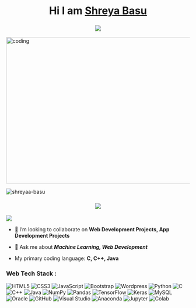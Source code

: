 <h1 align="center">Hi I am <a href="https://github.com/shreyaa-basu">Shreya Basu</a></h1>

<h3 align="center"> <img src="https://readme-typing-svg.herokuapp.com?color=5657F0&lines=Passionate+Machine+Learning+Engineer+%3A)" /> </h3>

<img align="center" alt="coding" height="400" width="660" src="https://github.com/shreyaa-basu/shreyaa-basu/blob/main/Shreya.gif">

<p align="left">
  <img src="https://komarev.com/ghpvc/?username=shreyaa-basu&label=Profile%20views&color=blueviolet&style=flat-square" alt="shreyaa-basu" />
</p>

<h3 align="center"> <img src="https://readme-typing-svg.herokuapp.com?color=1077F0&lines=Belive+in+Hardwork+%3A)" /> </h3>

![](https://github-trophies.vercel.app/?username=shreyaa-basu&theme=radical)

- 👯 I’m looking to collaborate on **Web Development Projects, App Development Projects**

- 💬 Ask me about ***Machine Learning, Web Development***

- My primary coding language: **C, C++, Java**



<h3 align="left">Web Tech Stack :</h3>
<div align="left">
<img alt="HTML5" src="https://img.shields.io/badge/html5-%23E34F26.svg?style=for-the-badge&logo=html5&logoColor=black"/>
<img alt="CSS3" src="https://img.shields.io/badge/css3-%231572B6.svg?style=for-the-badge&logo=css3&logoColor=black"/> 
<img alt="JavaScript" src="https://img.shields.io/badge/javascript-%23323330.svg?style=for-the-badge&logo=javascript&logoColor=%23F7DF1E"/> 
<img alt="Bootstrap" src="https://img.shields.io/badge/bootstrap-%23563D7C.svg?style=for-the-badge&logo=bootstrap&logoColor=black"/>
<img alt="Wordpress" src="https://img.shields.io/badge/Wordpress-007FFF?style=for-the-badge&logo=Wordpress&logoColor=black"/>
<img alt="Python" src="https://img.shields.io/badge/Python-230769AD?style=for-the-badge&logo=Python&logoColor=black"/>
  
<img alt="C" src="https://img.shields.io/badge/C-cyan?style=for-the-badge&logo=C&logoColor=black"/>
<img alt="C++" src="https://img.shields.io/badge/C++-black?style=for-the-badge&logo=C++&logoColor=cyan"/>
<img alt="Java" src="https://img.shields.io/badge/Java-230769AD?style=for-the-badge&logo=Java&logoColor=black"/>
  
<img alt="NumPy" src="https://img.shields.io/badge/NumPy-230769AD?style=for-the-badge&logo=NumPy&logoColor=black"/>
<img alt="Pandas" src="https://img.shields.io/badge/Pandas-cyan?style=for-the-badge&logo=Pandas&logoColor=black"/>
<img alt="TensorFlow" src="https://img.shields.io/badge/TensorFlow-black?style=for-the-badge&logo=TensorFlow&logoColor=orange"/>
<img alt="Keras" src="https://img.shields.io/badge/Keras-230769AD?style=for-the-badge&logo=Keras&logoColor=black"/>

<img alt="MySQL" src="https://img.shields.io/badge/MySQL-black?style=for-the-badge&logo=MySQL&logoColor=cyan"/>
<img alt="Oracle" src="https://img.shields.io/badge/Oracle-230769AD?style=for-the-badge&logo=Oracle&logoColor=red"/>

<img alt="GitHub" src="https://img.shields.io/badge/GitHub-230769AD?style=for-the-badge&logo=GitHub&logoColor=black"/>
<img alt="Visual Studio" src="https://img.shields.io/badge/Visual Studio-430098?style=for-the-badge&logo=VisualStudio&logoColor=blue"/>
<img alt="Anaconda" src="https://img.shields.io/badge/Anaconda-cyan?style=for-the-badge&logo=Anaconda&logoColor=black"/>
<img alt="Jupyter" src="https://img.shields.io/badge/Jupyter-FF6F00?style=for-the-badge&logo=Jupyter&logoColor=black"/>
<img alt="Colab" src="https://img.shields.io/badge/Colab-230769AD?style=for-the-badge&logo=GoogleColab&logoColor=black"/>
</div>
